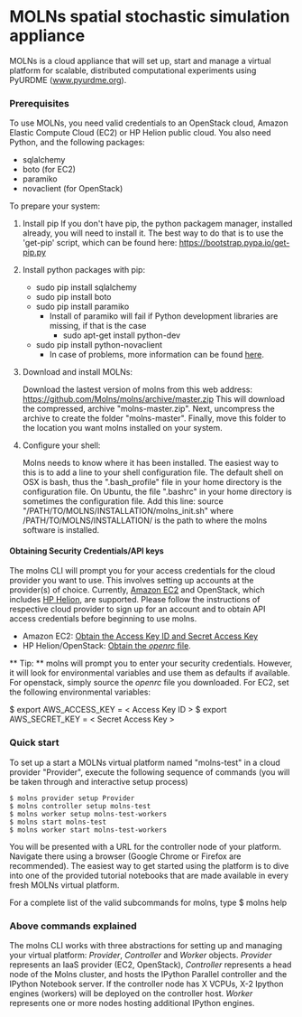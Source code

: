# MOLNs spatial stochastic simulation appliance #

MOLNs is a cloud appliance that will set up, start and manage a virtual platform for scalable, distributed computational experiments using PyURDME (www.pyurdme.org). 

### Prerequisites ###
To use MOLNs, you need valid credentials to an OpenStack cloud, Amazon Elastic Compute Cloud (EC2) or HP Helion public cloud. You also need Python, and the following packages:

* sqlalchemy
* boto (for EC2)
* paramiko
* novaclient (for OpenStack)
 
To prepare your system:

1. Install pip
    If you don't have pip, the python packagem manager, installed
    already, you will need to install it. The best way to do that
    is to use the 'get-pip' script, which can be found here:
    https://bootstrap.pypa.io/get-pip.py

2. Install python packages with pip:

    * sudo pip install sqlalchemy
    * sudo pip install boto
    * sudo pip install paramiko
        * Install of paramiko will fail if Python development libraries are missing, if that is the case
            * sudo apt-get install python-dev
    * sudo pip install python-novaclient
        * In case of problems, more information can be found [here](http://docs.openstack.org/user-guide/content/install_clients.html). 
    
3. Download and install MOLNs:

    Download the lastest version of molns from this web address:
        https://github.com/Molns/molns/archive/master.zip
    This will download the compressed, archive "molns-master.zip". Next, 
    uncompress the archive to create the folder "molns-master". Finally,
    move this folder to the location you want molns installed on your system.

4. Configure your shell:

    Molns needs to know where it has been installed. The easiest
    way to this is to add a line to your shell configuration file.
    The default shell on OSX is bash, thus the ".bash_profile" file
    in your home directory is the configuration file. On Ubuntu, the
    file ".bashrc" in your home directory is sometimes the configuration
    file. Add this line:
        source "/PATH/TO/MOLNS/INSTALLATION/molns_init.sh"
    where /PATH/TO/MOLNS/INSTALLATION/ is the path to where the molns
    software is installed.

#### Obtaining Security Credentials/API keys ####
The molns CLI will prompt you for your access credentials for the cloud provider you want to use. This involves setting up accounts at the provider(s) of choice. Currently, [Amazon EC2](http://aws.amazon.com/ec2/) and OpenStack, which includes [HP Helion](http://www8.hp.com/us/en/cloud/helion-overview.html), are supported. Please follow the instructions of respective cloud provider to sign up for an account and to obtain API access credentials before beginning to use molns. 

* Amazon EC2: [Obtain the Access Key ID and Secret Access Key](http://docs.aws.amazon.com/general/latest/gr/getting-aws-sec-creds.html)  
* HP Helion/OpenStack: [Obtain the *openrc* file](http://docs.openstack.org/cli-reference/content/cli_openrc.html).  

** Tip: **
    molns will prompt you to enter your security credentials. However, it will look for environmental variables and use them as defaults if available. For openstack, simply source the *openrc* file you downloaded. For EC2, set the following environmental variables:

   $ export AWS_ACCESS_KEY = < Access Key ID >
   $ export AWS_SECRET_KEY = < Secret Access Key >


### Quick start ####

To set up a start a MOLNs virtual platform named "molns-test" in a cloud provider "Provider", execute the following sequence of commands (you will be taken through and interactive setup process)

    $ molns provider setup Provider
    $ molns controller setup molns-test
    $ molns worker setup molns-test-workers
    $ molns start molns-test
    $ molns worker start molns-test-workers

You will be presented with a URL for the controller node of your platform. Navigate there using a browser (Google Chrome or Firefox are recommended). The easiest way to get started using the platform is to dive into one of the provided tutorial notebooks that are made available in every fresh MOLNs virtual platform.  

For a complete list of the valid subcommands for molns, type 
    $ molns help

### Above commands explained ###
The molns CLI works with three abstractions for setting up and managing your virtual platform: *Provider*, *Controller* and *Worker* objects. *Provider* represents an IaaS provider (EC2, OpenStack), *Controller* represents a head node of the Molns cluster, and hosts the IPython Parallel controller and the IPython Notebook server. If the controller node has X VCPUs, X-2 Ipython engines (workers) will be deployed on the controller host.  *Worker* represents one or more nodes hosting additional IPython engines.
